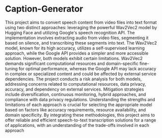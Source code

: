 # Caption-Generator 
This project aims to convert speech content from video files into text format using two distinct approaches: leveraging the powerful Wav2Vec2 model by Hugging Face and utilizing Google's speech recognition API. The implementation involves extracting audio from video files, segmenting it based on silence, and transcribing these segments into text. The Wav2Vec2 model, known for its high accuracy, utilizes a self-supervised learning approach, while the Google API provides a simpler and more accessible solution. However, both models exhibit certain limitations. Wav2Vec2 demands significant computational resources and domain-specific fine-tuning for optimal performance, whereas the Google API may lack accuracy in complex or specialized content and could be affected by external service dependencies. The project conducts a risk analysis for both models, addressing concerns related to computational resources, data privacy, accuracy, and dependency on external services. Mitigation strategies include diversification, continuous monitoring, hybrid approaches, and compliance with data privacy regulations. Understanding the strengths and limitations of each approach is crucial for selecting the appropriate model based on factors like accuracy requirements, resource availability, and domain specificity. By integrating these methodologies, this project aims to offer reliable and efficient speech-to-text transcription solutions for a range of applications, with an understanding of the trade-offs involved in each approach
